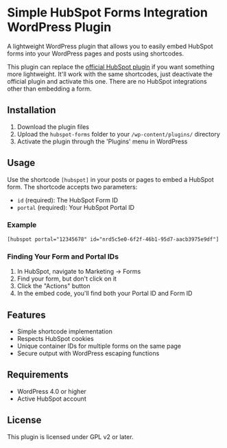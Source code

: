 # Simple HubSpot Forms Integration WordPress Plugin

A lightweight WordPress plugin that allows you to easily embed HubSpot forms into your WordPress pages and posts using shortcodes.

This plugin can replace the [official HubSpot plugin](https://wordpress.org/plugins/leadin/) if you want something more lightweight. It'll work with the same shortcodes, just deactivate the official plugin and activate this one. There are no HubSpot integrations other than embedding a form.

## Installation

1. Download the plugin files
2. Upload the `hubspot-forms` folder to your `/wp-content/plugins/` directory
3. Activate the plugin through the 'Plugins' menu in WordPress

## Usage

Use the shortcode `[hubspot]` in your posts or pages to embed a HubSpot form. The shortcode accepts two parameters:

- `id` (required): The HubSpot Form ID
- `portal` (required): Your HubSpot Portal ID

### Example

```
[hubspot portal="12345678" id="nrd5c5e0-6f2f-46b1-95d7-aacb3975e9df"]
```

### Finding Your Form and Portal IDs

1. In HubSpot, navigate to Marketing → Forms
2. Find your form, but don't click on it
3. Click the "Actions" button
4. In the embed code, you'll find both your Portal ID and Form ID

## Features

- Simple shortcode implementation
- Respects HubSpot cookies
- Unique container IDs for multiple forms on the same page
- Secure output with WordPress escaping functions

## Requirements

- WordPress 4.0 or higher
- Active HubSpot account

## License

This plugin is licensed under GPL v2 or later.
